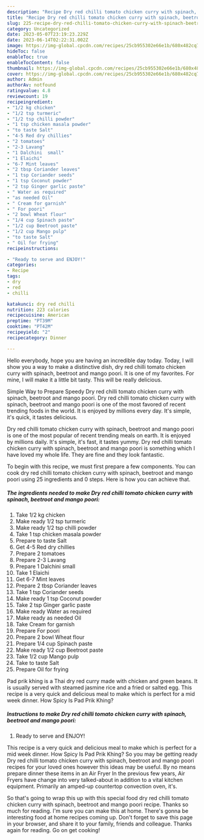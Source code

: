 ```yaml
---
description: "Recipe Dry red chilli tomato chicken curry with spinach, beetroot and mango poori yang Delicious"
title: "Recipe Dry red chilli tomato chicken curry with spinach, beetroot and mango poori yang Delicious"
slug: 225-recipe-dry-red-chilli-tomato-chicken-curry-with-spinach-beetroot-and-mango-poori-yang-delicious
category: Uncategorized
date: 2023-05-07T23:19:23.229Z
date: 2023-06-14T02:22:31.002Z
image: https://img-global.cpcdn.com/recipes/25cb955302e66e1b/680x482cq70/dry-red-chilli-tomato-chicken-curry-with-spinach-beetroot-and-mango-poori-recipe-main-photo.jpg
hideToc: false
enableToc: true
enableTocContent: false
thumbnail: https://img-global.cpcdn.com/recipes/25cb955302e66e1b/680x482cq70/dry-red-chilli-tomato-chicken-curry-with-spinach-beetroot-and-mango-poori-recipe-main-photo.jpg
cover: https://img-global.cpcdn.com/recipes/25cb955302e66e1b/680x482cq70/dry-red-chilli-tomato-chicken-curry-with-spinach-beetroot-and-mango-poori-recipe-main-photo.jpg
author: Admin
authorAv: notfound
ratingvalue: 4.8
reviewcount: 19
recipeingredient:
- "1/2 kg chicken"
- "1/2 tsp turmeric"
- "1/2 tsp chilli powder"
- "1 tsp chicken masala powder"
- "to taste Salt"
- "4-5 Red dry chillies"
- "2 tomatoes"
- "2-3 Lavang"
- "1 Dalchini  small"
- "1 Elaichi"
- "6-7 Mint leaves"
- "2 tbsp Coriander leaves"
- "1 tsp Coriander seeds"
- "1 tsp Coconut powder"
- "2 tsp Ginger garlic paste"
- " Water as required"
- "as needed Oil"
- " Cream for garnish"
- " For poori"
- "2 bowl Wheat flour"
- "1/4 cup Spinach paste"
- "1/2 cup Beetroot paste"
- "1/2 cup Mango pulp"
- "to taste Salt"
- " Oil for frying"
recipeinstructions:

- "Ready to serve and ENJOY!"
categories:
- Recipe
tags:
- dry
- red
- chilli

katakunci: dry red chilli 
nutrition: 223 calories
recipecuisine: American
preptime: "PT39M"
cooktime: "PT42M"
recipeyield: "2"
recipecategory: Dinner

---
```



Hello everybody, hope you are having an incredible day today. Today, I will show you a way to make a distinctive dish, dry red chilli tomato chicken curry with spinach, beetroot and mango poori. It is one of my favorites. For mine, I will make it a little bit tasty. This will be really delicious.

Simple Way to Prepare Speedy Dry red chilli tomato chicken curry with spinach, beetroot and mango poori. Dry red chilli tomato chicken curry with spinach, beetroot and mango poori is one of the most favored of recent trending foods in the world. It is enjoyed by millions every day. It&#39;s simple, it&#39;s quick, it tastes delicious.

Dry red chilli tomato chicken curry with spinach, beetroot and mango poori is one of the most popular of recent trending meals on earth. It is enjoyed by millions daily. It's simple, it's fast, it tastes yummy. Dry red chilli tomato chicken curry with spinach, beetroot and mango poori is something which I have loved my whole life. They are fine and they look fantastic.


To begin with this recipe, we must first prepare a few components. You can cook dry red chilli tomato chicken curry with spinach, beetroot and mango poori using 25 ingredients and 0 steps. Here is how you can achieve that.

<!--inarticleads1-->

##### The ingredients needed to make Dry red chilli tomato chicken curry with spinach, beetroot and mango poori:

1. Take 1/2 kg chicken
1. Make ready 1/2 tsp turmeric
1. Make ready 1/2 tsp chilli powder
1. Take 1 tsp chicken masala powder
1. Prepare to taste Salt
1. Get 4-5 Red dry chillies
1. Prepare 2 tomatoes
1. Prepare 2-3 Lavang
1. Prepare 1 Dalchini  small
1. Take 1 Elaichi
1. Get 6-7 Mint leaves
1. Prepare 2 tbsp Coriander leaves
1. Take 1 tsp Coriander seeds
1. Make ready 1 tsp Coconut powder
1. Take 2 tsp Ginger garlic paste
1. Make ready  Water as required
1. Make ready as needed Oil
1. Take  Cream for garnish
1. Prepare  For poori
1. Prepare 2 bowl Wheat flour
1. Prepare 1/4 cup Spinach paste
1. Make ready 1/2 cup Beetroot paste
1. Take 1/2 cup Mango pulp
1. Take to taste Salt
1. Prepare  Oil for frying


Pad prik khing is a Thai dry red curry made with chicken and green beans. It is usually served with steamed jasmine rice and a fried or salted egg. This recipe is a very quick and delicious meal to make which is perfect for a mid week dinner. How Spicy Is Pad Prik Khing? 

<!--inarticleads2-->

##### Instructions to make Dry red chilli tomato chicken curry with spinach, beetroot and mango poori:


1. Ready to serve and ENJOY!

This recipe is a very quick and delicious meal to make which is perfect for a mid week dinner. How Spicy Is Pad Prik Khing? So you may be getting ready Dry red chilli tomato chicken curry with spinach, beetroot and mango poori recipes for your loved ones however this ideas may be useful. By no means prepare dinner these items in an Air Fryer In the previous few years, Air Fryers have change into very talked-about in addition to a vital kitchen equipment. Primarily an amped-up countertop convection oven, it&#39;s. 

So that's going to wrap this up with this special food dry red chilli tomato chicken curry with spinach, beetroot and mango poori recipe. Thanks so much for reading. I'm sure you can make this at home. There's gonna be interesting food at home recipes coming up. Don't forget to save this page in your browser, and share it to your family, friends and colleague. Thanks again for reading. Go on get cooking!
